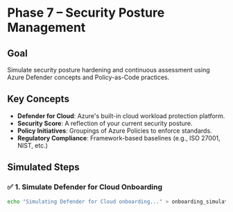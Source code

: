 # Phase 7 – Security Posture Management

## Goal
Simulate security posture hardening and continuous assessment using Azure Defender concepts and Policy-as-Code practices.

## Key Concepts
- **Defender for Cloud**: Azure's built-in cloud workload protection platform.
- **Security Score**: A reflection of your current security posture.
- **Policy Initiatives**: Groupings of Azure Policies to enforce standards.
- **Regulatory Compliance**: Framework-based baselines (e.g., ISO 27001, NIST, etc.)

## Simulated Steps

### ✅ 1. Simulate Defender for Cloud Onboarding
```bash
echo "Simulating Defender for Cloud onboarding..." > onboarding_simulation.txt
